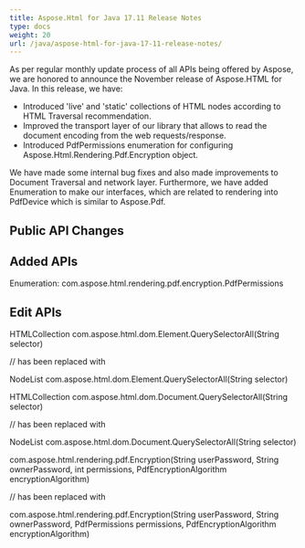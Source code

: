 ```yaml
---
title: Aspose.Html for Java 17.11 Release Notes
type: docs
weight: 20
url: /java/aspose-html-for-java-17-11-release-notes/
---
```


As per regular monthly update process of all APIs being offered by Aspose, we are honored to announce the November release of Aspose.HTML for Java. In this release, we have:

- Introduced 'live' and 'static' collections of HTML nodes according to HTML Traversal recommendation.
- Improved the transport layer of our library that allows to read the document encoding from the web requests/response.
- Introduced PdfPermissions enumeration for configuring Aspose.Html.Rendering.Pdf.Encryption object.

We have made some internal bug fixes and also made improvements to Document Traversal and network layer. Furthermore, we have added Enumeration to make our interfaces, which are related to rendering into PdfDevice which is similar to Aspose.Pdf.
## **Public API Changes** ## 
## **Added APIs** ## 
Enumeration: com.aspose.html.rendering.pdf.encryption.PdfPermissions
## **Edit APIs** ## 
HTMLCollection com.aspose.html.dom.Element.QuerySelectorAll(String selector)

// has been replaced with

NodeList com.aspose.html.dom.Element.QuerySelectorAll(String selector)



HTMLCollection com.aspose.html.dom.Document.QuerySelectorAll(String selector)

// has been replaced with

NodeList com.aspose.html.dom.Document.QuerySelectorAll(String selector)



com.aspose.html.rendering.pdf.Encryption(String userPassword, String ownerPassword, int permissions, PdfEncryptionAlgorithm encryptionAlgorithm)

// has been replaced with

com.aspose.html.rendering.pdf.Encryption(String userPassword, String ownerPassword, PdfPermissions permissions, PdfEncryptionAlgorithm encryptionAlgorithm)
